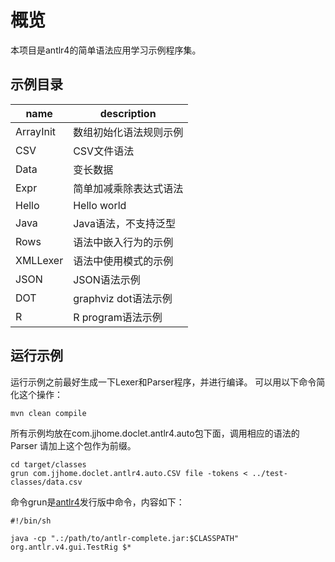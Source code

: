 # 概览

本项目是antlr4的简单语法应用学习示例程序集。

## 示例目录

| name       | description            |
| ---------- | ---------------------- |
| ArrayInit  | 数组初始化语法规则示例 |
| CSV        | CSV文件语法            |
| Data       | 变长数据               |
| Expr       | 简单加减乘除表达式语法 |
| Hello      | Hello world            |
| Java       | Java语法，不支持泛型   |
| Rows       | 语法中嵌入行为的示例   |
| XMLLexer   | 语法中使用模式的示例   |
| JSON       | JSON语法示例           |
| DOT        | graphviz dot语法示例   |
| R          | R program语法示例      |


## 运行示例

运行示例之前最好生成一下Lexer和Parser程序，并进行编译。
可以用以下命令简化这个操作：

    mvn clean compile

所有示例均放在com.jjhome.doclet.antlr4.auto包下面，调用相应的语法的Parser
请加上这个包作为前缀。

    cd target/classes
    grun com.jjhome.doclet.antlr4.auto.CSV file -tokens < ../test-classes/data.csv

命令grun是[antlr4][1]发行版中命令，内容如下：

    #!/bin/sh

    java -cp ".:/path/to/antlr-complete.jar:$CLASSPATH" org.antlr.v4.gui.TestRig $*

[1]: https://www.antlr.org/download.html
